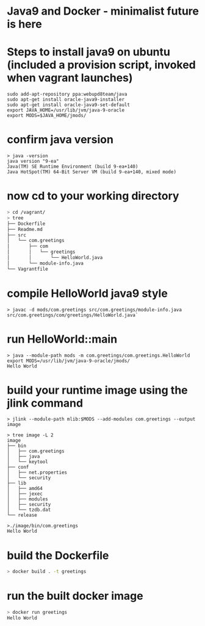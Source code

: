 Java9 and Docker - minimalist future is here
==============================================


# Steps to install java9 on ubuntu (included a provision script, invoked when vagrant launches)

```
sudo add-apt-repository ppa:webupd8team/java
sudo apt-get install oracle-java9-installer
sudo apt-get install oracle-java9-set-default
export JAVA_HOME=/usr/lib/jvm/java-9-oracle
export MODS=$JAVA_HOME/jmods/
```


# confirm java version
```
> java -version
java version "9-ea"
Java(TM) SE Runtime Environment (build 9-ea+140)
Java HotSpot(TM) 64-Bit Server VM (build 9-ea+140, mixed mode)
```

# now cd to your working directory
```bash
> cd /vagrant/
> tree
├── Dockerfile
├── Readme.md
├── src
│   └── com.greetings
│       ├── com
│       │   └── greetings
│       │       └── HelloWorld.java
│       └── module-info.java
└── Vagrantfile
```

# compile HelloWorld java9 style
```
> javac -d mods/com.greetings src/com.greetings/module-info.java src/com.greetings/com/greetings/HelloWorld.java`
```

# run HelloWorld::main
```
> java --module-path mods -m com.greetings/com.greetings.HelloWorld
export MODS=/usr/lib/jvm/java-9-oracle/jmods/
Hello World
```

# build your runtime image using the jlink command
```
> jlink --module-path mlib:$MODS --add-modules com.greetings --output image

> tree image -L 2
image
├── bin
│   ├── com.greetings
│   ├── java
│   └── keytool
├── conf
│   ├── net.properties
│   └── security
├── lib
│   ├── amd64
│   ├── jexec
│   ├── modules
│   ├── security
│   └── tzdb.dat
└── release

>./image/bin/com.greetings 
Hello World
```

# build the Dockerfile
```bash
> docker build . -t greetings
```

# run the built docker image
```bash
> docker run greetings
Hello World
```

